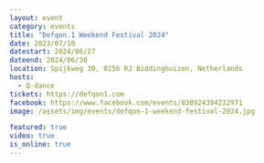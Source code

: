```yaml
---
layout: event
category: events
title: "Defqon.1 Weekend Festival 2024"
date: 2023/07/10
datestart: 2024/06/27
dateend: 2024/06/30
location: Spijkweg 30, 8256 RJ Biddinghuizen, Netherlands
hosts:
  - Q-dance
tickets: https://defqon1.com
facebook: https://www.facebook.com/events/838924394232971
image: /assets/img/events/defqon-1-weekend-festival-2024.jpg

featured: true
video: true
is_online: true
---
```

